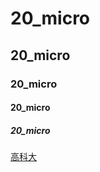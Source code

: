 # 20_micro

## 20_micro

### 20_micro

#### 20_micro

##### 20_micro

[高科大](https://www.nkust.edu.tw/)


